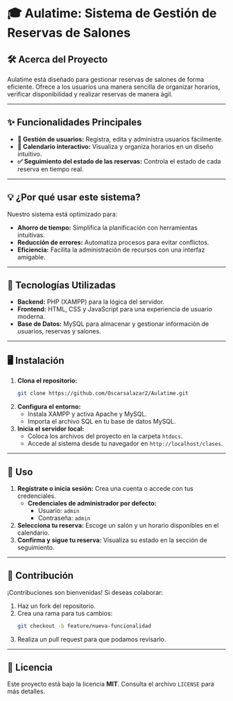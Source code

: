 # 🎓 Aulatime: Sistema de Gestión de Reservas de Salones

## 🛠️ Acerca del Proyecto
Aulatime está diseñado para gestionar reservas de salones de forma eficiente. Ofrece a los usuarios una manera sencilla de organizar horarios, verificar disponibilidad y realizar reservas de manera ágil.

---

## ✨ Funcionalidades Principales
- **👤 Gestión de usuarios:** Registra, edita y administra usuarios fácilmente.
- **📅 Calendario interactivo:** Visualiza y organiza horarios en un diseño intuitivo.
- **✅ Seguimiento del estado de las reservas:** Controla el estado de cada reserva en tiempo real.

---

## 💡 ¿Por qué usar este sistema?
Nuestro sistema está optimizado para:
- **Ahorro de tiempo:** Simplifica la planificación con herramientas intuitivas.
- **Reducción de errores:** Automatiza procesos para evitar conflictos.
- **Eficiencia:** Facilita la administración de recursos con una interfaz amigable.

---

## 🚀 Tecnologías Utilizadas
- **Backend:** PHP (XAMPP) para la lógica del servidor.
- **Frontend:** HTML, CSS y JavaScript para una experiencia de usuario moderna.
- **Base de Datos:** MySQL para almacenar y gestionar información de usuarios, reservas y salones.

---

## 🖥️ Instalación
1. **Clona el repositorio:**
   ```bash
   git clone https://github.com/Oscarsalazar2/Aulatime.git
   ```
2. **Configura el entorno:**
   - Instala XAMPP y activa Apache y MySQL.
   - Importa el archivo SQL en tu base de datos MySQL.
3. **Inicia el servidor local:**
   - Coloca los archivos del proyecto en la carpeta `htdocs`.
   - Accede al sistema desde tu navegador en `http://localhost/clases`.

---

## 🧭 Uso
1. **Regístrate o inicia sesión:** Crea una cuenta o accede con tus credenciales.
   - **Credenciales de administrador por defecto:**
     - Usuario: `admin`
     - Contraseña: `admin`
2. **Selecciona tu reserva:** Escoge un salón y un horario disponibles en el calendario.
3. **Confirma y sigue tu reserva:** Visualiza su estado en la sección de seguimiento.

---

## 🤝 Contribución
¡Contribuciones son bienvenidas! Si deseas colaborar:
1. Haz un fork del repositorio.
2. Crea una rama para tus cambios:
   ```bash
   git checkout -b feature/nueva-funcionalidad
   ```
3. Realiza un pull request para que podamos revisarlo.

---

## 📜 Licencia
Este proyecto está bajo la licencia **MIT**. Consulta el archivo `LICENSE` para más detalles.

